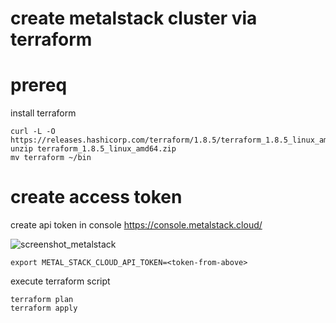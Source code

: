 # create metalstack cluster via terraform

# prereq

install terraform

```
curl -L -O https://releases.hashicorp.com/terraform/1.8.5/terraform_1.8.5_linux_amd64.zip
unzip terraform_1.8.5_linux_amd64.zip
mv terraform ~/bin
```

# create access token

create api token in console https://console.metalstack.cloud/

![screenshot_metalstack](https://github.com/suxess-it/kubriX/assets/11465610/a1ef3f11-6b03-4faf-90ab-6c16bb6b6fdd)

```
export METAL_STACK_CLOUD_API_TOKEN=<token-from-above>
```

execute terraform script

```
terraform plan
terraform apply
```

